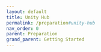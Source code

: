 ```yaml
---
layout: default
title: Unity Hub
permalink: /preparation#unity-hub
nav_order: 0
parent: Preparation
grand_parent: Getting Started
---
```

